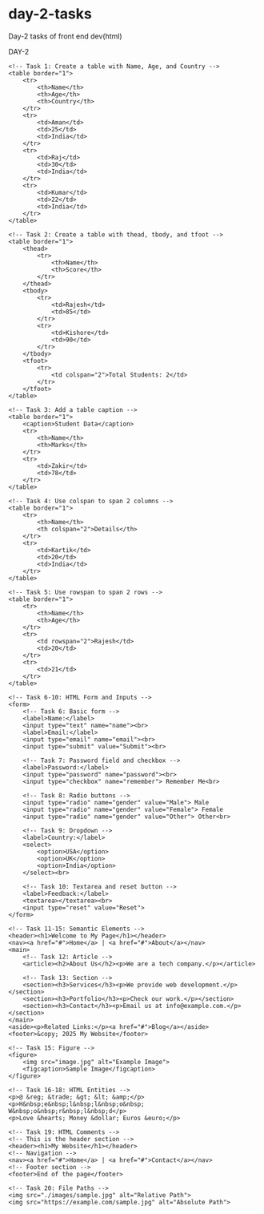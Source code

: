 # day-2-tasks
Day-2 tasks of front end dev(html)

DAY-2
<!DOCTYPE html>
<html lang="en">
<head>
    <meta charset="UTF-8">
    <meta name="viewport" content="width=device-width, initial-scale=1.0">
    <title>HTML Tasks</title>
</head>
<body>

    <!-- Task 1: Create a table with Name, Age, and Country -->
    <table border="1">
        <tr>
            <th>Name</th>
            <th>Age</th>
            <th>Country</th>
        </tr>
        <tr>
            <td>Aman</td>
            <td>25</td>
            <td>India</td>
        </tr>
        <tr>
            <td>Raj</td>
            <td>30</td>
            <td>India</td>
        </tr>
        <tr>
            <td>Kumar</td>
            <td>22</td>
            <td>India</td>
        </tr>
    </table>

    <!-- Task 2: Create a table with thead, tbody, and tfoot -->
    <table border="1">
        <thead>
            <tr>
                <th>Name</th>
                <th>Score</th>
            </tr>
        </thead>
        <tbody>
            <tr>
                <td>Rajesh</td>
                <td>85</td>
            </tr>
            <tr>
                <td>Kishore</td>
                <td>90</td>
            </tr>
        </tbody>
        <tfoot>
            <tr>
                <td colspan="2">Total Students: 2</td>
            </tr>
        </tfoot>
    </table>

    <!-- Task 3: Add a table caption -->
    <table border="1">
        <caption>Student Data</caption>
        <tr>
            <th>Name</th>
            <th>Marks</th>
        </tr>
        <tr>
            <td>Zakir</td>
            <td>78</td>
        </tr>
    </table>

    <!-- Task 4: Use colspan to span 2 columns -->
    <table border="1">
        <tr>
            <th>Name</th>
            <th colspan="2">Details</th>
        </tr>
        <tr>
            <td>Kartik</td>
            <td>20</td>
            <td>India</td>
        </tr>
    </table>

    <!-- Task 5: Use rowspan to span 2 rows -->
    <table border="1">
        <tr>
            <th>Name</th>
            <th>Age</th>
        </tr>
        <tr>
            <td rowspan="2">Rajesh</td>
            <td>20</td>
        </tr>
        <tr>
            <td>21</td>
        </tr>
    </table>

    <!-- Task 6-10: HTML Form and Inputs -->
    <form>
        <!-- Task 6: Basic form -->
        <label>Name:</label>
        <input type="text" name="name"><br>
        <label>Email:</label>
        <input type="email" name="email"><br>
        <input type="submit" value="Submit"><br>

        <!-- Task 7: Password field and checkbox -->
        <label>Password:</label>
        <input type="password" name="password"><br>
        <input type="checkbox" name="remember"> Remember Me<br>

        <!-- Task 8: Radio buttons -->
        <input type="radio" name="gender" value="Male"> Male
        <input type="radio" name="gender" value="Female"> Female
        <input type="radio" name="gender" value="Other"> Other<br>

        <!-- Task 9: Dropdown -->
        <label>Country:</label>
        <select>
            <option>USA</option>
            <option>UK</option>
            <option>India</option>
        </select><br>

        <!-- Task 10: Textarea and reset button -->
        <label>Feedback:</label>
        <textarea></textarea><br>
        <input type="reset" value="Reset">
    </form>

    <!-- Task 11-15: Semantic Elements -->
    <header><h1>Welcome to My Page</h1></header>
    <nav><a href="#">Home</a> | <a href="#">About</a></nav>
    <main>
        <!-- Task 12: Article -->
        <article><h2>About Us</h2><p>We are a tech company.</p></article>

        <!-- Task 13: Section -->
        <section><h3>Services</h3><p>We provide web development.</p></section>
        <section><h3>Portfolio</h3><p>Check our work.</p></section>
        <section><h3>Contact</h3><p>Email us at info@example.com.</p></section>
    </main>
    <aside><p>Related Links:</p><a href="#">Blog</a></aside>
    <footer>&copy; 2025 My Website</footer>

    <!-- Task 15: Figure -->
    <figure>
        <img src="image.jpg" alt="Example Image">
        <figcaption>Sample Image</figcaption>
    </figure>

    <!-- Task 16-18: HTML Entities -->
    <p>@ &reg; &trade; &gt; &lt; &amp;</p>
    <p>H&nbsp;e&nbsp;l&nbsp;l&nbsp;o&nbsp; W&nbsp;o&nbsp;r&nbsp;l&nbsp;d</p>
    <p>Love &hearts; Money &dollar; Euros &euro;</p>

    <!-- Task 19: HTML Comments -->
    <!-- This is the header section -->
    <header><h1>My Website</h1></header>
    <!-- Navigation -->
    <nav><a href="#">Home</a> | <a href="#">Contact</a></nav>
    <!-- Footer section -->
    <footer>End of the page</footer>

    <!-- Task 20: File Paths -->
    <img src="./images/sample.jpg" alt="Relative Path">
    <img src="https://example.com/sample.jpg" alt="Absolute Path">

</body>
</html>
